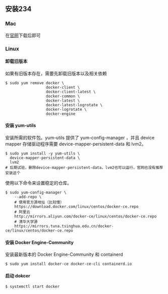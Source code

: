 ## 安装234
### Mac
在[官网](https://www.docker.com/get-started)下载后即可
### Linux
#### 卸载旧版本
如果有旧版本存在，需要先卸载旧版本以及相关依赖
```
$ sudo yum remove docker \
                  docker-client \
                  docker-client-latest \
                  docker-common \
                  docker-latest \
                  docker-latest-logrotate \
                  docker-logrotate \
                  docker-engine
```
#### 安装 yum-utils
安装所需的软件包。yum-utils 提供了 yum-config-manager ，并且 device mapper 存储驱动程序需要 device-mapper-persistent-data 和 lvm2。

```
$ sudo yum install -y yum-utils \
  device-mapper-persistent-data \
  lvm2
# 后期试验，删除device-mapper-persistent-data，lvm2也可以运行，官网也没有推荐安装这个
```
使用以下命令来设置稳定的仓库。
```
$ sudo yum-config-manager \
    --add-repo \
    # 使用官方源地址（比较慢）
    https://download.docker.com/linux/centos/docker-ce.repo
    # 阿里云
    http://mirrors.aliyun.com/docker-ce/linux/centos/docker-ce.repo
    # 清华大学源
    https://mirrors.tuna.tsinghua.edu.cn/docker-ce/linux/centos/docker-ce.repo
```
#### 安装 Docker Engine-Community
安装最新版本的 Docker Engine-Community 和 containerd
```
$ sudo yum install docker-ce docker-ce-cli containerd.io
```
#### 启动 dokcer
```
$ systemctl start docker
```